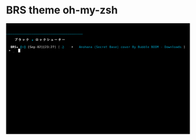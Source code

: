 # BRS theme oh-my-zsh

![term](https://raw.githubusercontent.com/evenhold/brs-zsh-theme/master/screenshots/brs-zsh-theme.png)

